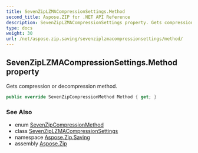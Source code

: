 ```yaml
---
title: SevenZipLZMACompressionSettings.Method
second_title: Aspose.ZIP for .NET API Reference
description: SevenZipLZMACompressionSettings property. Gets compression or decompression method
type: docs
weight: 30
url: /net/aspose.zip.saving/sevenziplzmacompressionsettings/method/
---
```

## SevenZipLZMACompressionSettings.Method property

Gets compression or decompression method.

```csharp
public override SevenZipCompressionMethod Method { get; }
```

### See Also

* enum [SevenZipCompressionMethod](../../sevenzipcompressionmethod/)
* class [SevenZipLZMACompressionSettings](../)
* namespace [Aspose.Zip.Saving](../../sevenziplzmacompressionsettings/)
* assembly [Aspose.Zip](../../../)


